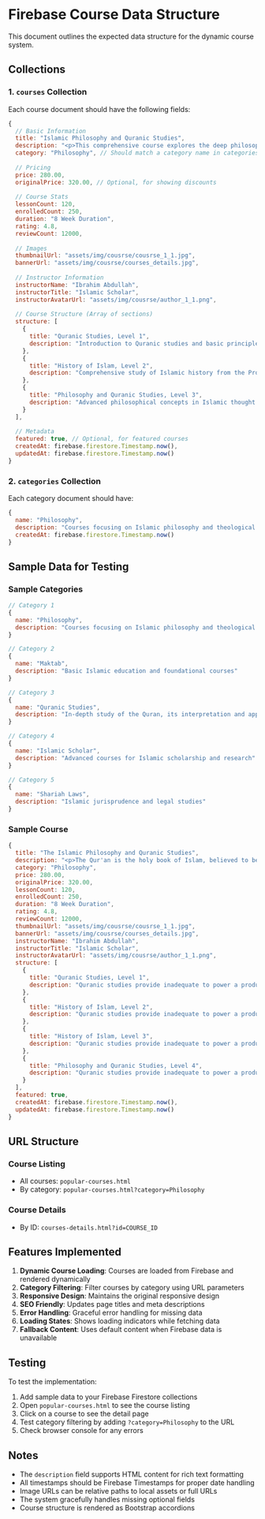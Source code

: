 # Firebase Course Data Structure

This document outlines the expected data structure for the dynamic course system.

## Collections

### 1. `courses` Collection

Each course document should have the following fields:

```javascript
{
  // Basic Information
  title: "Islamic Philosophy and Quranic Studies",
  description: "<p>This comprehensive course explores the deep philosophical foundations of Islamic thought...</p>",
  category: "Philosophy", // Should match a category name in categories collection
  
  // Pricing
  price: 280.00,
  originalPrice: 320.00, // Optional, for showing discounts
  
  // Course Stats
  lessonCount: 120,
  enrolledCount: 250,
  duration: "8 Week Duration",
  rating: 4.8,
  reviewCount: 12000,
  
  // Images
  thumbnailUrl: "assets/img/cousrse/cousrse_1_1.jpg",
  bannerUrl: "assets/img/cousrse/courses_details.jpg",
  
  // Instructor Information
  instructorName: "Ibrahim Abdullah",
  instructorTitle: "Islamic Scholar",
  instructorAvatarUrl: "assets/img/cousrse/author_1_1.png",
  
  // Course Structure (Array of sections)
  structure: [
    {
      title: "Quranic Studies, Level 1",
      description: "Introduction to Quranic studies and basic principles..."
    },
    {
      title: "History of Islam, Level 2", 
      description: "Comprehensive study of Islamic history from the Prophet's time..."
    },
    {
      title: "Philosophy and Quranic Studies, Level 3",
      description: "Advanced philosophical concepts in Islamic thought..."
    }
  ],
  
  // Metadata
  featured: true, // Optional, for featured courses
  createdAt: firebase.firestore.Timestamp.now(),
  updatedAt: firebase.firestore.Timestamp.now()
}
```

### 2. `categories` Collection

Each category document should have:

```javascript
{
  name: "Philosophy",
  description: "Courses focusing on Islamic philosophy and theological studies",
  createdAt: firebase.firestore.Timestamp.now()
}
```

## Sample Data for Testing

### Sample Categories

```javascript
// Category 1
{
  name: "Philosophy",
  description: "Courses focusing on Islamic philosophy and theological studies"
}

// Category 2  
{
  name: "Maktab",
  description: "Basic Islamic education and foundational courses"
}

// Category 3
{
  name: "Quranic Studies", 
  description: "In-depth study of the Quran, its interpretation and application"
}

// Category 4
{
  name: "Islamic Scholar",
  description: "Advanced courses for Islamic scholarship and research"
}

// Category 5
{
  name: "Shariah Laws",
  description: "Islamic jurisprudence and legal studies"
}
```

### Sample Course

```javascript
{
  title: "The Islamic Philosophy and Quranic Studies",
  description: "<p>The Qur'an is the holy book of Islam, believed to be the literal word of God (Allah) as revealed to the Prophet Muhammad (PBUH) over a period of approximately 23 years. It is considered the final and most complete revelation, following earlier scriptures such as the Torah and the Bible.</p><p>The Qur'an is written in classical Arabic and is divided into 114 chapters (Surahs) and over 6,000 verses (Ayahs). It is also highly regarded for its linguistic beauty, structure, and depth of meaning, often considered a miraculous revelation in both content and form.</p>",
  category: "Philosophy",
  price: 280.00,
  originalPrice: 320.00,
  lessonCount: 120,
  enrolledCount: 250,
  duration: "8 Week Duration",
  rating: 4.8,
  reviewCount: 12000,
  thumbnailUrl: "assets/img/cousrse/cousrse_1_1.jpg",
  bannerUrl: "assets/img/cousrse/courses_details.jpg",
  instructorName: "Ibrahim Abdullah",
  instructorTitle: "Islamic Scholar",
  instructorAvatarUrl: "assets/img/cousrse/author_1_1.png",
  structure: [
    {
      title: "Quranic Studies, Level 1",
      description: "Quranic studies provide inadequate to power a product or system effectively. To address this, we incorporate onboard batteries to provide supplementary power. However, the temperature can influence battery performance, workshop provides particularly charging and discharging."
    },
    {
      title: "History of Islam, Level 2",
      description: "Quranic studies provide inadequate to power a product or system effectively. To address this, we incorporate onboard batteries to provide supplementary power. However, the temperature can influence battery performance, workshop provides particularly charging and discharging."
    },
    {
      title: "History of Islam, Level 3", 
      description: "Quranic studies provide inadequate to power a product or system effectively. To address this, we incorporate onboard batteries to provide supplementary power. However, the temperature can influence battery performance, workshop provides particularly charging and discharging."
    },
    {
      title: "Philosophy and Quranic Studies, Level 4",
      description: "Quranic studies provide inadequate to power a product or system effectively. To address this, we incorporate onboard batteries to provide supplementary power. However, the temperature can influence battery performance, workshop provides particularly charging and discharging."
    }
  ],
  featured: true,
  createdAt: firebase.firestore.Timestamp.now(),
  updatedAt: firebase.firestore.Timestamp.now()
}
```

## URL Structure

### Course Listing
- All courses: `popular-courses.html`
- By category: `popular-courses.html?category=Philosophy`

### Course Details  
- By ID: `courses-details.html?id=COURSE_ID`

## Features Implemented

1. **Dynamic Course Loading**: Courses are loaded from Firebase and rendered dynamically
2. **Category Filtering**: Filter courses by category using URL parameters
3. **Responsive Design**: Maintains the original responsive design
4. **SEO Friendly**: Updates page titles and meta descriptions
5. **Error Handling**: Graceful error handling for missing data
6. **Loading States**: Shows loading indicators while fetching data
7. **Fallback Content**: Uses default content when Firebase data is unavailable

## Testing

To test the implementation:

1. Add sample data to your Firebase Firestore collections
2. Open `popular-courses.html` to see the course listing
3. Click on a course to see the detail page
4. Test category filtering by adding `?category=Philosophy` to the URL
5. Check browser console for any errors

## Notes

- The `description` field supports HTML content for rich text formatting
- All timestamps should be Firebase Timestamps for proper date handling
- Image URLs can be relative paths to local assets or full URLs
- The system gracefully handles missing optional fields
- Course structure is rendered as Bootstrap accordions
